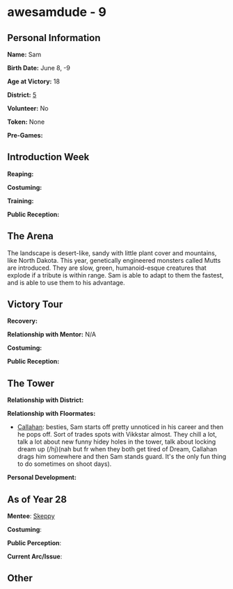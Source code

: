 # awesamdude - 9

## Personal Information
**Name:** Sam

**Birth Date:** June 8, -9

**Age at Victory:** 18

**District:** [5](../../Worldbuilding/Districts/district5.md)

**Volunteer:** No

**Token:** None

**Pre-Games:** 

## Introduction Week
**Reaping:**

**Costuming:** 

**Training:** 

**Public Reception:** 

## The Arena
The landscape is desert-like, sandy with little plant cover and mountains, like North Dakota. This year, genetically engineered monsters called Mutts are introduced. They are slow, green, humanoid-esque creatures that explode if a tribute is within range. Sam is able to adapt to them the fastest, and is able to use them to his advantage.

## Victory Tour
**Recovery:** 

**Relationship with Mentor:** N/A

**Costuming:**

**Public Reception:** 

## The Tower
**Relationship with District:**

**Relationship with Floormates:** 
- [Callahan](Callahan.md): besties, Sam starts off pretty unnoticed in his career and then he pops off. Sort of trades spots with Vikkstar almost. They chill a lot, talk a lot about new funny hidey holes in the tower, talk about locking dream up (/hj)(nah but fr when they both get tired of Dream, Callahan drags him somewhere and then Sam stands guard. It's the only fun thing to do sometimes on shoot days).

**Personal Development:**

## As of Year 28
**Mentee**: [Skeppy](../floor2/Skeppy)

**Costuming**:

**Public Perception**:

**Current Arc/Issue**:

## Other